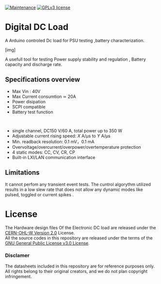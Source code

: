 [![Maintenance](https://img.shields.io/badge/Maintained%3F-yes-green.svg)](https://github.com/finos2/Digital-DC-Load/graphs/commit-activity)
[![GPLv3 license](https://img.shields.io/badge/License-GPLv3-blue.svg)](http://perso.crans.org/besson/LICENSE.html)
# Digital DC Load
A Arduino controled Dc load for PSU testing ,battery characterization.

[img]

A usefull tool for testing Power supply stability and regulation , Battery capacity and discharge rate. 

## Specifications overview

* Max Vin : 40V
* Max Current consumtion ≃ 20A
* Power disipation 
* SCPI compatible 
* Battery test function


<br/>

* single channel, DC150 V/60 A, total power up to 350 W
* Adjustable current rising speed: _X_ A/μs to _Y_ A/μs
* Min. readback resolution: 0.1 mV，0.1 mA
* Overvoltage/overcurrent/overpower/overtemperature protection
* 4 static modes: CC, CV, CR, CP
* Built-in LXI/LAN communication interface


## Limitations
It cannot perfom any transient event tests. The cuntrol algorythm utilized results in a low  slew rate that does not allow any dynamic modes like pulsed, toggled or current spikes . 




# License
The Hardware design files Of the Electronic DC load  are released under the [CERN-OHL-W Version 2.0](https://ohwr.org/cern_ohl_w_v2.txt) License.<br/>
All the source codes in this repository are released under the terms of the [GNU General Public License v3.0 License](https://github.com/finos2/Electronic-DC-Load/blob/main/LICENSE). 
### Disclamer 
 The datasheets included in this repository are for reference purposes only. All rights belong to their original creators, and we do not plan copyright infringement.